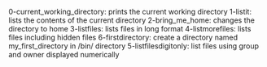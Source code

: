 0-current_working_directory: prints the current working directory
1-listit: lists the contents of the current directory
2-bring_me_home: changes the directory to home
3-listfiles: lists files in long format
4-listmorefiles: lists files including hidden files
6-firstdirectory: create a directory named my_first_directory in /bin/ directory
5-listfilesdigitonly: list files using group and owner displayed numerically
